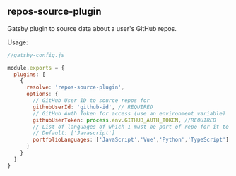 ## repos-source-plugin

Gatsby plugin to source data about a user's GitHub repos.

Usage:
```javascript
//gatsby-config.js

module.exports = {
  plugins: [
    {
      resolve: 'repos-source-plugin',
      options: {
        // GitHub User ID to source repos for
        githubUserId: 'github-id', // REQUIRED
        // GitHub Auth Token for access (use an environment variable)
        githubUserToken: process.env.GITHUB_AUTH_TOKEN, //REQUIRED
        // List of languages of which 1 must be part of repo for it to be included
        // Default: ['Javascript']
        portfolioLanguages: ['JavaScript','Vue','Python','TypeScript']
      }
    }
  ]
}
```
